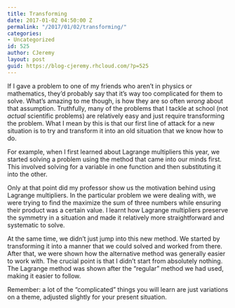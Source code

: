 ```yaml
---
title: Transforming
date: 2017-01-02 04:50:00 Z
permalink: "/2017/01/02/transforming/"
categories:
- Uncategorized
id: 525
author: CJeremy
layout: post
guid: https://blog-cjeremy.rhcloud.com/?p=525
---
```


If I gave a problem to one of my friends who aren&#8217;t in physics or mathematics, they&#8217;d probably say that it&#8217;s way too complicated for them to solve. What&#8217;s amazing to me though, is how they are so often _wrong_ about that assumption. Truthfully, many of the problems that I tackle at school (not _actual_ scientific problems) are relatively easy and just require transforming the problem. What I mean by this is that our first line of attack for a new situation is to try and transform it into an old situation that we know how to do.

For example, when I first learned about Lagrange multipliers this year, we started solving a problem using the method that came into our minds first. This involved solving for a variable in one function and then substituting it into the other.

Only at that point did my professor show us the motivation behind using Lagrange multipliers. In the particular problem we were dealing with, we were trying to find the maximize the sum of three numbers while ensuring their product was a certain value. I learnt how Lagrange multipliers preserve the symmetry in a situation and made it relatively more straightforward and systematic to solve.

At the same time, we didn&#8217;t just jump into this new method. We started by transforming it into a manner that we could solved and worked from there. After that, we were shown how the alternative method was generally easier to work with. The crucial point is that I didn&#8217;t start from absolutely nothing. The Lagrange method was shown after the &#8220;regular&#8221; method we had used, making it easier to follow.

Remember: a lot of the &#8220;complicated&#8221; things you will learn are just variations on a theme, adjusted slightly for your present situation.